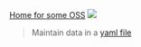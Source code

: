 [Home for some OSS](https://opensource.fiverr.com) [![](https://circleci.com/gh/fiverr/fiverr.github.io.svg?style=svg)](https://circleci.com/gh/fiverr/fiverr.github.io)

> Maintain data in a [yaml file](./data.yaml)
